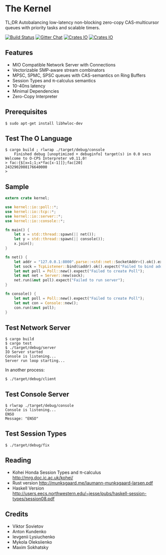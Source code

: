 The Kernel
==========

TL;DR Autobalancing low-latency non-blocking zero-copy CAS-multicursor queues with priority tasks and scalable timers.

[![Build Status](https://travis-ci.org/AlgoTradingHub/kernel.svg?branch=master)](https://travis-ci.org/AlgoTradingHub/kernel)
[![Gitter Chat](https://img.shields.io/gitter/room/badges/shields.svg)](https://gitter.im/voxoz/kernel)
[![Crates IO](https://img.shields.io/crates/d/kernel.svg)](https://crates.io/crates/kernel)
[![Crates IO](https://img.shields.io/crates/v/kernel.svg)](https://crates.io/crates/kernel)

Features
--------

* MIO Compatible Network Server with Connections
* Vectorizable SMP-aware stream combinators
* MPSC, SPMC, SPSC queues with CAS-semantics on Ring Buffers
* Session Types and π-calculus semantics
* 10-40ns latency
* Minimal Dependencies
* Zero-Copy Interpreter

Prerequisites
-------------

```
$ sudo apt-get install libhwloc-dev
```

Test The O Language
-------------------

```
$ cargo build ; rlwrap ./target/debug/console 
    Finished debug [unoptimized + debuginfo] target(s) in 0.0 secs
Welcome to O-CPS Interpreter v0.11.0!
> fac:{$[x=1;1;x*fac[x-1]]};fac[20]
2432902008176640000
>
```

Sample
------

```rust
extern crate kernel;

use kernel::io::poll::*;
use kernel::io::tcp::*;
use kernel::io::server::*;
use kernel::io::console::*;

fn main() {
    let x = std::thread::spawn(|| net());
    let y = std::thread::spawn(|| console());
    x.join();
}

fn net() {
    let addr = "127.0.0.1:8000".parse::<std::net::SocketAddr>().ok().expect("Parser Error");
    let sock = TcpListener::bind(&addr).ok().expect("Failed to bind address");
    let mut poll = Poll::new().expect("Failed to create Poll");
    let mut net = Server::new(sock);
    net.run(&mut poll).expect("Failed to run server");
}

fn console() {
    let mut poll = Poll::new().expect("Failed to create Poll");
    let mut con = Console::new();
    con.run(&mut poll);
}
```


Test Network Server
-------------------

```
$ cargo build
$ cargo test
$ ./target/debug/server
IO Server started
Console is listening...
Server run loop starting...
```

In another process:

```
$ ./target/debug/client
```

Test Console Server
-------------------

```
$ rlwrap ./target/debug/console
Console is listening...
ENSO
Message: "ENSO"
```

Test Session Types
------------------

```
$ ./target/debug/fix
```

Reading
-------

* Kohei Honda Session Types and π-calculus http://mrg.doc.ic.ac.uk/kohei/
* Rust version http://munksgaard.me/laumann-munksgaard-larsen.pdf
* Haskell Version http://users.eecs.northwestern.edu/~jesse/pubs/haskell-session-types/session08.pdf

Credits
-------

* Viktor Sovietov
* Anton Kundenko
* Ievgenii Lysiuchenko
* Mykola Oleksiienko
* Maxim Sokhatsky
